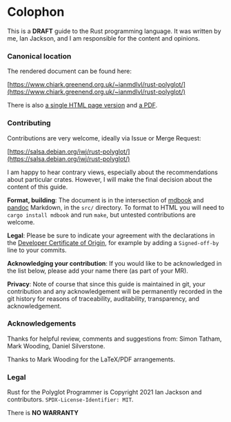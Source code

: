 Colophon
========

[comment]: # ( Copyright 2021 Ian Jackson and contributors  )
[comment]: # ( SPDX-License-Identifier: MIT                 )
[comment]: # ( There is NO WARRANTY.                        )

This is a **DRAFT** guide to the Rust programming language.  It was written by
me, Ian Jackson, and I am responsible for the content and opinions.

### Canonical location

The rendered document can be found here:

   [https://www.chiark.greenend.org.uk/~ianmdlvl/rust-polyglot/](https://www.chiark.greenend.org.uk/~ianmdlvl/rust-polyglot/)

There is also
[a single HTML page version](https://www.chiark.greenend.org.uk/%7Eianmdlvl/rust-polyglot/print.html) and
[a PDF](https://www.chiark.greenend.org.uk/%7Eianmdlvl/rust-polyglot/polyglot.pdf).

### Contributing

Contributions are very welcome, ideally via Issue or Merge Request:

   [https://salsa.debian.org/iwj/rust-polyglot/](https://salsa.debian.org/iwj/rust-polyglot/)

I am happy to hear contrary views,
especially about the recommendations about particular crates.
However,
I will make the final decision about the content of this guide.

**Format, building**:
The document is in the intersection of
[mdbook](https://rust-lang.github.io/mdBook/) and 
[pandoc](https://pandoc.org/) Markdown,
in the `src/` directory.
To format to HTML you will need to `cargo install mdbook` and run `make`,
but untested contributions are welcome.

**Legal**:
Please be sure to indicate your agreement with
the declarations in the
[Developer Certificate of Origin](#developer-certificate-of-origin-developer-certificate),
for example by adding a `Signed-off-by` line to your commits.

**Acknowledging your contribution**:
If you would like to be acknowledged in the list below,
please add your name there
(as part of your MR).

**Privacy**:
Note of course that since this guide is maintained in git,
your contribution and any acknowledgement
will be permanently recorded in the git history
for reasons of traceability, auditability, transparency,
and acknowledgement.

### Acknowledgements

Thanks for helpful review, comments and suggestions from:
Simon Tatham,
Mark Wooding,
Daniel Silverstone.

Thanks to Mark Wooding for the LaTeX/PDF arrangements.

[comment]: # ( DRAFT ^ )

### Legal

Rust for the Polyglot Programmer is
Copyright 2021 Ian Jackson and contributors.
`SPDX-License-Identifier: MIT`.

There is **NO WARRANTY**

[comment]: # ( Extra data is appended here by generate-inputs: )
